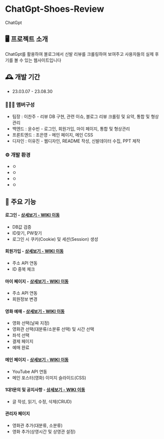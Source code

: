 # ChatGpt-Shoes-Review
ChatGpt


## 🖥️ 프로젝트 소개
ChatGpt를 활용하여 블로그에서 신발 리뷰를 크롤링하여 보여주고 사용자들의 실제 후기를 볼 수 있는 웹사이트입니다
<br>

## 🕰️ 개발 기간
* 23.03.07 - 23.08.30

### 🧑‍🤝‍🧑 맴버구성
 - 팀장  : 이찬주 - 리뷰 DB 구현, 관련 이슈, 블로그 리뷰 크롤링 및 요약, 통합 및 형상관리
 - 백엔드 : 윤수빈 - 로그인, 회원가입, 마이 페이지,  통합 및 형상관리
 - 프론트엔드 : 조은영 - 메인 페이지, 메인 CSS
 - 디자인 : 이유진 - 웹디자인, README 작성, 신발데이터 수집, PPT 제작

### ⚙️ 개발 환경
- ㅇ
- ㅇ
- ㅇ
- ㅇ


## 📌 주요 기능
#### 로그인 - <a href="https://github.com/chaehyuenwoo/SpringBoot-Project-MEGABOX/wiki/%EC%A3%BC%EC%9A%94-%EA%B8%B0%EB%8A%A5-%EC%86%8C%EA%B0%9C(Login)" >상세보기 - WIKI 이동</a>
- DB값 검증
- ID찾기, PW찾기
- 로그인 시 쿠키(Cookie) 및 세션(Session) 생성
#### 회원가입 - <a href="https://github.com/chaehyuenwoo/SpringBoot-Project-MEGABOX/wiki/%EC%A3%BC%EC%9A%94-%EA%B8%B0%EB%8A%A5-%EC%86%8C%EA%B0%9C(Member)" >상세보기 - WIKI 이동</a>
- 주소 API 연동
- ID 중복 체크
#### 마이 페이지 - <a href="https://github.com/chaehyuenwoo/SpringBoot-Project-MEGABOX/wiki/%EC%A3%BC%EC%9A%94-%EA%B8%B0%EB%8A%A5-%EC%86%8C%EA%B0%9C(Member)" >상세보기 - WIKI 이동</a>
- 주소 API 연동
- 회원정보 변경

#### 영화 예매 - <a href="https://github.com/chaehyuenwoo/SpringBoot-Project-MEGABOX/wiki/%EC%A3%BC%EC%9A%94-%EA%B8%B0%EB%8A%A5-%EC%86%8C%EA%B0%9C(%EC%98%81%ED%99%94-%EC%98%88%EB%A7%A4)" >상세보기 - WIKI 이동</a>
- 영화 선택(날짜 지정)
- 영화관 선택(대분류/소분류 선택) 및 시간 선택
- 좌석 선택
- 결제 페이지
- 예매 완료
#### 메인 페이지 - <a href="https://github.com/chaehyuenwoo/SpringBoot-Project-MEGABOX/wiki/%EC%A3%BC%EC%9A%94-%EA%B8%B0%EB%8A%A5-%EC%86%8C%EA%B0%9C(%EB%A9%94%EC%9D%B8-Page)" >상세보기 - WIKI 이동</a>
- YouTube API 연동
- 메인 포스터(영화) 이미지 슬라이드(CSS)
#### 1대1문의 및 공지사항 - <a href="" >상세보기 - WIKI 이동</a> 
- 글 작성, 읽기, 수정, 삭제(CRUD)

#### 관리자 페이지 
- 영화관 추가(대분류, 소분류)
- 영화 추가(상영시간 및 상영관 설정)
